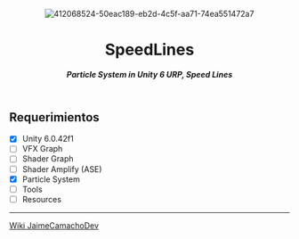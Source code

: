 <header>

![412068524-50eac189-eb2d-4c5f-aa71-74ea551472a7](https://github.com/user-attachments/assets/ba0d1b29-889a-4104-9151-0da1214771d2)

# **SpeedLines**
_**Particle System in Unity 6 URP, Speed Lines**_


</header>

## Requerimientos

- [x] Unity 6.0.42f1
- [ ] VFX Graph
- [ ] Shader Graph
- [ ] Shader Amplify (ASE)
- [X] Particle System
- [ ] Tools
- [ ] Resources
      
<footer>

---

[Wiki JaimeCamachoDev](https://jaimecamachodev.github.io)

</footer>
